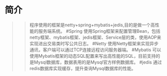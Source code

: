 简介
=
>>程序使用的框架是netty+spring+mybatis+jedis,目的是做一个高性能的服务端系统。
#Spring
使用Spring框架来配置管理Bean，包括netty框架、mybatis框架、jedis框架、Service层的类，使用AOP来实现进出交易类时写公共日志。
#Netty
使用Netty框架来实现异步通讯，客户端可以通过TCP连接远程访问服务器端。
#Mybatis
可以使用Mybatis框架的动态SQL配置来写出高性能的SQL，目前支持的是Mysql数据库，数据表用的是Mysql官方样例数据库。
#jedis
通过redis数据库实现缓存，提升查询Mysql数据库的性能。
